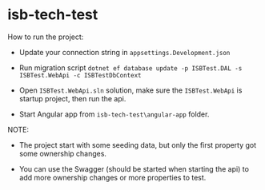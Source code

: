 # isb-tech-test

How to run the project:

- Update your connection string in `appsettings.Development.json`

- Run migration script `dotnet ef database update -p ISBTest.DAL -s ISBTest.WebApi -c ISBTestDbContext`

- Open `ISBTest.WebApi.sln` solution, make sure the `ISBTest.WebApi` is startup project, then run the api.

- Start Angular app from `isb-tech-test\angular-app` folder.

NOTE:

- The project start with some seeding data, but only the first property got some ownership changes.

- You can use the Swagger (should be started when starting the api) to add more ownership changes or more properties to test.
